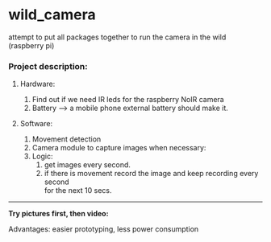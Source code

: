 # wild_camera
attempt to put all packages together to run the camera in the wild (raspberry pi)

### Project description:
1. Hardware:
    1. Find out if we need IR leds for the raspberry NoIR camera
    2. Battery --> a mobile phone external battery should make it.

2. Software:
    1. Movement detection
    2. Camera module to capture images when necessary:
    3. Logic: 
        1. get images every second.
        2. if there is movement record the image and keep recording every second  
           for the next 10 secs.

_____

**Try pictures first, then video:**  

Advantages: easier prototyping, less power consumption
